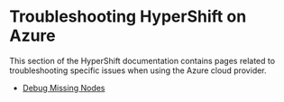 # Troubleshooting HyperShift on Azure
This section of the HyperShift documentation contains pages related to troubleshooting specific issues when using the Azure cloud provider.

- [Debug Missing Nodes](debug-nodes.md)